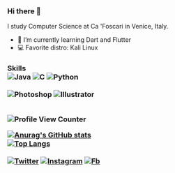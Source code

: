 ### Hi there 👋


I study Computer Science at Ca 'Foscari in Venice, Italy.
- 🌱 I’m currently learning Dart and Flutter
- 💻 Favorite distro: Kali Linux
<html>
<h3>
Skills<br>
<img src="https://img.shields.io/badge/Java-ED8B00?style=for-the-badge&logo=java&logoColor=white" alt="Java">
<img src="https://img.shields.io/badge/C-00599C?style=for-the-badge&logo=c&logoColor=white" alt="C">
<img src="https://img.shields.io/badge/Python-14354C?style=for-the-badge&logo=python&logoColor=white" alt="Python">
  <br><br>
  
  <img src="https://aleen42.github.io/badges/src/photoshop.svg" alt="Photoshop">
  <img src="https://aleen42.github.io/badges/src/illustrator.svg" alt="Illustrator">
  <br><br>

![Profile View Counter](https://komarev.com/ghpvc/?username=mike0697)
  
[![Anurag's GitHub stats](https://github-readme-stats.vercel.app/api?username=mike0697&show_icons=true&theme=tokyonight&locale=it&count_private=true&hide_border=true)](https://github.com/anuraghazra/github-readme-stats)
  <br>
[![Top Langs](https://github-readme-stats.vercel.app/api/top-langs/?username=mike0697&layout=compact&theme=tokyonight&hide_border=true&locale=it)](https://github.com/anuraghazra/github-readme-stats)
  <br>
  <br>
  <a href="https://twitter.com/michele0697"><img src="https://img.shields.io/badge/Twitter-1DA1F2?style=for-the-badge&logo=twitter&logoColor=white" alt="Twitter"></a>
  <a href="https://www.instagram.com/michele.pizz/"><img src="https://img.shields.io/badge/Instagram-E4405F?style=for-the-badge&logo=instagram&logoColor=white" alt="Instagram"></a>
  <a href="https://www.facebook.com/profile.php?id=100093050381950"><img src="https://img.shields.io/badge/Facebook-1877F2?style=for-the-badge&logo=facebook&logoColor=white" alt="Fb"></a>
</h3>
</html>


<!--
**mike0697/mike0697** is a ✨ _special_ ✨ repository because its `README.md` (this file) appears on your GitHub profile.


Here are some ideas to get you started:

- 🔭 I’m currently working on ...
- 🌱 I’m currently learning Java
- 👯 I’m looking to collaborate on ...
- 🤔 I’m looking for help with ...
- 💬 Ask me about ...
- 📫 How to reach me: ...
- 😄 Pronouns: ...
- ⚡ Fun fact: ...
-->
